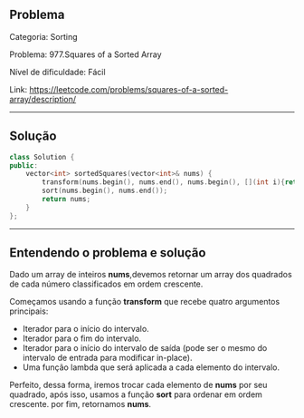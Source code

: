 ## Problema
Categoria: Sorting

Problema: 977.Squares of a Sorted Array

Nível de dificuldade: Fácil

Link: https://leetcode.com/problems/squares-of-a-sorted-array/description/

---

## Solução
```cpp
class Solution {
public:
    vector<int> sortedSquares(vector<int>& nums) {
        transform(nums.begin(), nums.end(), nums.begin(), [](int i){return i*i;});
        sort(nums.begin(), nums.end());
        return nums;
    }
};


```

---

## Entendendo o problema e solução

Dado um array de inteiros **nums**,devemos retornar um array dos quadrados de cada número classificados em ordem crescente.

Começamos usando a função **transform** que recebe quatro argumentos principais:
- Iterador para o início do intervalo.
- Iterador para o fim do intervalo.
- Iterador para o início do intervalo de saída (pode ser o mesmo do intervalo de entrada para modificar in-place).
- Uma função lambda que será aplicada a cada elemento do intervalo.

Perfeito, dessa forma, iremos trocar cada elemento de **nums** por seu quadrado, após isso, usamos a função **sort** para ordenar em ordem crescente. por fim, retornamos **nums**.
